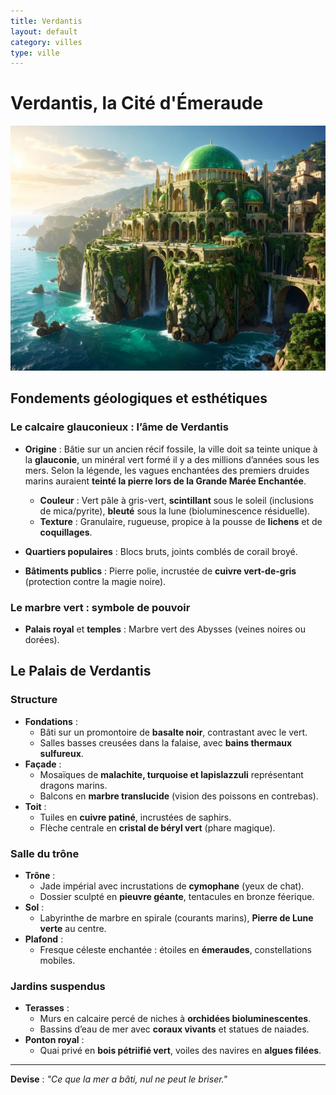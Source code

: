 ```yaml
---
title: Verdantis
layout: default
category: villes
type: ville
---
```


# Verdantis, la Cité d'Émeraude

<a href="../../images/verdantis.jpg" class="glightbox right" data-gallery="Vaultclos"
   data-title="Verdantis, la cité Emeraude">
  <img src="../../images/verdantis.jpg" alt="Verdantis, son palais qui surplombe la mer" />
</a>
## Fondements géologiques et esthétiques
### Le calcaire glauconieux : l’âme de Verdantis
- **Origine** :
  Bâtie sur un ancien récif fossile, la ville doit sa teinte unique à la **glauconie**, un minéral vert formé il y a des millions d’années sous les mers. Selon la légende, les vagues enchantées des premiers druides marins auraient **teinté la pierre lors de la Grande Marée Enchantée**.
  - **Couleur** : Vert pâle à gris-vert, **scintillant** sous le soleil (inclusions de mica/pyrite), **bleuté** sous la lune (bioluminescence résiduelle).
  - **Texture** : Granulaire, rugueuse, propice à la pousse de **lichens** et de **coquillages**.

- **Quartiers populaires** : Blocs bruts, joints comblés de corail broyé.
- **Bâtiments publics** : Pierre polie, incrustée de **cuivre vert-de-gris** (protection contre la magie noire).

### Le marbre vert : symbole de pouvoir
  - **Palais royal** et **temples** : Marbre vert des Abysses (veines noires ou dorées).


## Le Palais de Verdantis
### Structure
- **Fondations** :
  - Bâti sur un promontoire de **basalte noir**, contrastant avec le vert.
  - Salles basses creusées dans la falaise, avec **bains thermaux sulfureux**.
- **Façade** :
  - Mosaïques de **malachite, turquoise et lapislazzuli** représentant dragons marins.
  - Balcons en **marbre translucide** (vision des poissons en contrebas).
- **Toit** :
  - Tuiles en **cuivre patiné**, incrustées de saphirs.
  - Flèche centrale en **cristal de béryl vert** (phare magique).

### **Salle du trône**
- **Trône** :
  - Jade impérial avec incrustations de **cymophane** (yeux de chat).
  - Dossier sculpté en **pieuvre géante**, tentacules en bronze féerique.
- **Sol** :
  - Labyrinthe de marbre en spirale (courants marins), **Pierre de Lune verte** au centre.
- **Plafond** :
  - Fresque céleste enchantée : étoiles en **émeraudes**, constellations mobiles.

### **Jardins suspendus**
- **Terasses** :
  - Murs en calcaire percé de niches à **orchidées bioluminescentes**.
  - Bassins d’eau de mer avec **coraux vivants** et statues de naiades.
- **Ponton royal** :
  - Quai privé en **bois pétriifié vert**, voiles des navires en **algues filées**.

---
**Devise** :
*"Ce que la mer a bâti, nul ne peut le briser."*
